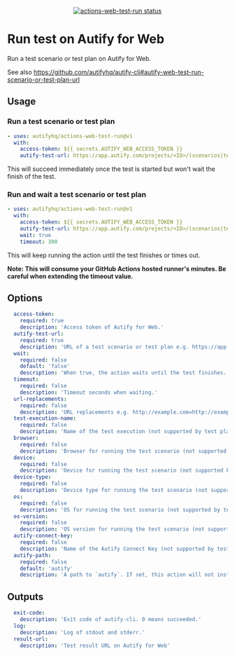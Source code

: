 <p align="center">
  <a href="https://github.com/autifyhq/actions-web-test-run"><img alt="actions-web-test-run status" src="https://github.com/autifyhq/actions-web-test-run/workflows/test/badge.svg"></a>
</p>

# Run test on Autify for Web
Run a test scenario or test plan on Autify for Web.

See also https://github.com/autifyhq/autify-cli#autify-web-test-run-scenario-or-test-plan-url

## Usage

### Run a test scenario or test plan
```yaml
- uses: autifyhq/actions-web-test-run@v1
  with:
    access-token: ${{ secrets.AUTIFY_WEB_ACCESS_TOKEN }}
    autify-test-url: https://app.autify.com/projects/<ID>/(scenarios|test_plans)/<ID>
```

This will succeed immediately once the test is started but won't wait the finish of the test.

### Run and wait a test scenario or test plan
```yaml
- uses: autifyhq/actions-web-test-run@v1
  with:
    access-token: ${{ secrets.AUTIFY_WEB_ACCESS_TOKEN }}
    autify-test-url: https://app.autify.com/projects/<ID>/(scenarios|test_plans)/<ID>
    wait: true
    timeout: 300
```

This will keep running the action until the test finishes or times out.

**Note: This will consume your GitHub Actions hosted runner's minutes. Be careful when extending the timeout value.**

## Options
```yaml
  access-token:
    required: true
    description: 'Access token of Autify for Web.'
  autify-test-url:
    required: true
    description: 'URL of a test scenario or test plan e.g. https://app.autify.com/projects/<ID>/(scenarios|test_plans)/<ID>'
  wait:
    required: false
    default: 'false'
    description: 'When true, the action waits until the test finishes.'
  timeout:
    required: false
    description: 'Timeout seconds when waiting.'
  url-replacements:
    required: false
    description: 'URL replacements e.g. http://example.com=http://example.net,http://example.org=http://example.net'
  test-execution-name:
    required: false
    description: 'Name of the test execution (not supported by test plan executions)'
  browser:
    required: false
    description: 'Browser for running the test scenario (not supported by test plan executions)'
  device:
    required: false
    description: 'Device for running the test scenario (not supported by test plan executions)'
  device-type:
    required: false
    description: 'Device type for running the test scenario (not supported by test plan executions)'
  os:
    required: false
    description: 'OS for running the test scenario (not supported by test plan executions)'
  os-version:
    required: false
    description: 'OS version for running the test scenario (not supported by test plan executions)'
  autify-connect-key:
    required: false
    description: 'Name of the Autify Connect Key (not supported by test plan executions)'
  autify-path:
    required: false
    default: 'autify'
    description: 'A path to `autify`. If set, this action will not install autify-cli.'
```

## Outputs
```yaml
  exit-code:
    description: 'Exit code of autify-cli. 0 means succeeded.'
  log:
    description: 'Log of stdout and stderr.'
  result-url:
    description: 'Test result URL on Autify for Web'
```

